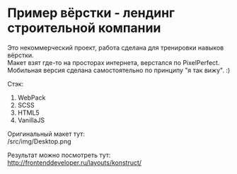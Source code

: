 # Пример вёрстки - лендинг строительной компании

Это некоммерческий проект, работа сделана для тренировки навыков вёрстки.\
Макет взят где-то на просторах интернета, верстался по PixelPerfect.\
Мобильная версия сделана самостоятельно по принципу "я так вижу". :)

Стэк:
1. WebPack
2. SCSS
3. HTML5
4. VanillaJS

Оригинальный макет тут:\
/src/img/Desktop.png

Результат можно посмотреть тут:\
http://frontenddeveloper.ru/layouts/konstruct/